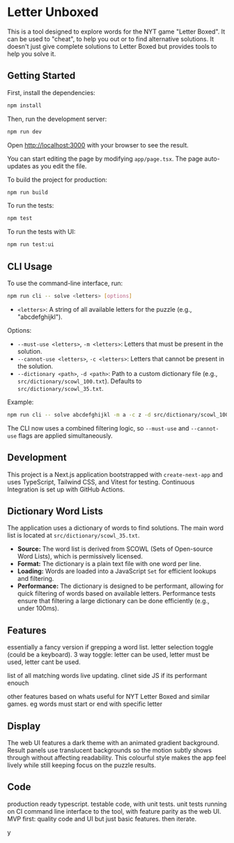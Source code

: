 # Letter Unboxed

This is a tool designed to explore words for the NYT game "Letter Boxed".
It can be used to "cheat", to help you out or to find alternative solutions.
It doesn't just give complete solutions to Letter Boxed but provides
tools to help you solve it.

## Getting Started

First, install the dependencies:

```bash
npm install
```

Then, run the development server:

```bash
npm run dev
```

Open [http://localhost:3000](http://localhost:3000) with your browser to see the result.

You can start editing the page by modifying `app/page.tsx`. The page auto-updates as you edit the file.

To build the project for production:

```bash
npm run build
```

To run the tests:

```bash
npm test
```

To run the tests with UI:

```bash
npm run test:ui
```

## CLI Usage

To use the command-line interface, run:

```bash
npm run cli -- solve <letters> [options]
```

- `<letters>`: A string of all available letters for the puzzle (e.g., "abcdefghijkl").

Options:
  - `--must-use <letters>`, `-m <letters>`: Letters that must be present in the solution.
  - `--cannot-use <letters>`, `-c <letters>`: Letters that cannot be present in the solution.
  - `--dictionary <path>`, `-d <path>`: Path to a custom dictionary file (e.g., `src/dictionary/scowl_100.txt`). Defaults to `src/dictionary/scowl_35.txt`.

Example:

```bash
npm run cli -- solve abcdefghijkl -m a -c z -d src/dictionary/scowl_100.txt
```

The CLI now uses a combined filtering logic, so `--must-use` and `--cannot-use` flags are applied simultaneously.

## Development

This project is a Next.js application bootstrapped with `create-next-app` and uses TypeScript, Tailwind CSS, and Vitest for testing. Continuous Integration is set up with GitHub Actions.

## Dictionary Word Lists

The application uses a dictionary of words to find solutions. The main word list is located at `src/dictionary/scowl_35.txt`.

- **Source:** The word list is derived from SCOWL (Sets of Open-source Word Lists), which is permissively licensed.
- **Format:** The dictionary is a plain text file with one word per line.
- **Loading:** Words are loaded into a JavaScript `Set` for efficient lookups and filtering.
- **Performance:** The dictionary is designed to be performant, allowing for quick filtering of words based on available letters. Performance tests ensure that filtering a large dictionary can be done efficiently (e.g., under 100ms).

## Features

essentially a fancy version if grepping a word list.
letter selection toggle (could be a keyboard).
3 way toggle: letter can be used, letter must be used, letter cant be used.

list of all matching words
live updating. clinet side JS if its performant enouch

other features based on whats useful for NYT Letter Boxed and similar games.
eg words must start or end with specific letter

## Display

The web UI features a dark theme with an animated gradient background. Result panels use translucent backgrounds so the motion subtly shows through without affecting readability. This colourful style makes the app feel lively while still keeping focus on the puzzle results.

## Code

production ready typescript.
testable code, with unit tests.
unit tests running on CI
command line interface to the tool, with feature parity as the web UI.
MVP first: quality code and UI but just basic features. then iterate.

y
